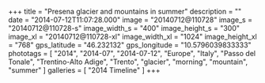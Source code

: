 +++
title = "Presena glacier and mountains in summer"
description = ""
date = "2014-07-12T11:07:28.000"
image = "20140712@110728"
image_s = "20140712@110728-s"
image_width_s = "400"
image_height_s = "300"
image_xl = "20140712@110728-xl"
image_width_xl = "1024"
image_height_xl = "768"
gps_latitude = "46.232132"
gps_longitude = "10.5796039833333"
phototags = [ "2014", "2014-07", "2014-07-12", "Europe", "Italy", "Passo del Tonale", "Trentino-Alto Adige", "Trento", "glacier", "morning", "mountain", "summer" ]
galleries = [ "2014 Timeline" ]
+++
